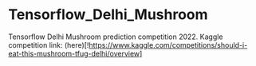 # Tensorflow_Delhi_Mushroom
 Tensorflow Delhi Mushroom prediction competition 2022.
 Kaggle competition link: (here)[!https://www.kaggle.com/competitions/should-i-eat-this-mushroom-tfug-delhi/overview]

